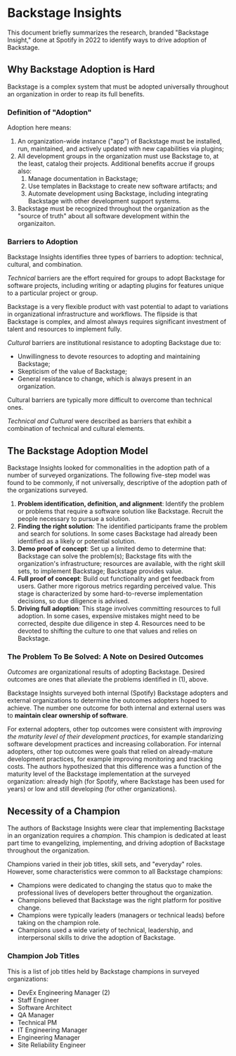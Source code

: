 # Backstage Insights

This document briefly summarizes the research, branded "Backstage Insight," done at Spotify in 2022 to identify ways to drive adoption of Backstage. 

## Why Backstage Adoption is Hard

Backstage is a complex system that must be adopted universally throughout an organization in order to reap its full benefits. 

### Definition of "Adoption"

Adoption here means:

1. An organization-wide instance ("app") of Backstage must be installed, run, maintained, and actively updated with new capabilities via plugins;
2. All development groups in the organization must use Backstage to, at the least, catalog their projects. Additional benefits accrue if groups also: 
    1. Manage documentation in Backstage;
    2. Use templates in Backstage to create new software artifacts; and 
    3. Automate development using Backstage, including integrating Backstage with other development support systems.
3. Backstage must be recognized throughout the organization as the "source of truth" about all software development within the organizaiton.

### Barriers to Adoption

Backstage Insights identifies three types of barriers to adoption: technical, cultural, and combination. 

*Technical* barriers are the effort required for groups to adopt Backstage for software projects, including writing or adapting plugins for features unique to a particular project or group. 

Backstage is a very flexible product with vast potential to adapt to variations in organizational infrastructure and workflows. The flipside is that Backstage is complex, and almost always requires significant investment of talent and resources to implement fully.

*Cultural* barriers are institutional resistance to adopting Backstage due to:
- Unwillingness to devote resources to adopting and maintaining Backstage;
- Skepticism of the value of Backstage; 
- General resistance to change, which is always present in an organization.

Cultural barriers are typically more difficult to overcome than technical ones.

*Technical and Cultural* were described as barriers that exhibit a combination of technical and cultural elements. 

## The Backstage Adoption Model

Backstage Insights looked for commonalities in the adoption path of a number of surveyed organizations. The following five-step model was found to be commonly, if not universally, descriptive of the adoption path of the organizations surveyed.

1. **Problem identification, definition, and alignment**: Identify the problem or problems that require a software solution like Backstage. Recruit the people necessary to pursue a solution. 
2. **Finding the right solution**: The identified participants frame the problem and search for solutions. In some cases Backstage had already been identified as a likely or potential solution.
3. **Demo proof of concept**: Set up a limited demo to determine that: Backstage can solve the problem(s); Backstage fits with the organization's infrastructure; resources are available, with the right skill sets, to implement Backstage; Backstage provides value.
4. **Full proof of concept**: Build out functionality and get feedback from users. Gather more rigorous metrics regarding perceived value. This stage is characterized by some hard-to-reverse implementation decisions, so due diligence is advised.
5. **Driving full adoption**: This stage involves committing resources to full adoption. In some cases, expensive mistakes might need to be corrected, despite due diligence in step 4. Resources need to be devoted to shifting the culture to one that values and relies on Backstage.

### The Problem To Be Solved: A Note on Desired Outcomes

*Outcomes* are organizational results of adopting Backstage. Desired outcomes are ones that alleviate the problems identified in (1), above.

Backstage Insights surveyed both internal (Spotify) Backstage adopters and external organizations to determine the outcomes adopters hoped to achieve. The number one outcome for both internal and external users was to **maintain clear ownership of software**.

For external adopters, other top outcomes were consistent with *improving the maturity level of their development practices*, for example standarizing software development practices and increasing collaboration. For internal adopters, other top outcomes were goals that relied on already-mature development practices, for example improving monitoring and tracking costs. The authors hypothesized that this difference was a function of the maturity level of the Backstage implementation at the surveyed organization: already high (for Spotify, where Backstage has been used for years) or low and still developing (for other organizations).

## Necessity of a Champion

The authors of Backstage Insights were clear that implementing Backstage in an organization requires a *champion*. This champion is dedicated at least part time to evangelizing, implementing, and driving adoption of Backstage throughout the organization.

Champions varied in their job titles, skill sets, and "everyday" roles. However, some characteristics were common to all Backstage champions:
- Champions were dedicated to changing the status quo to make the professional lives of developers better throughout the organization.
- Champions believed that Backstage was the right platform for positive change.
- Champions were typically leaders (managers or technical leads) before taking on the champion role.
- Champions used a wide variety of technical, leadership, and interpersonal skills to drive the adoption of Backstage.

### Champion Job Titles

This is a list of job titles held by Backstage champions in surveyed organizations:

* DevEx Engineering Manager (2)
* Staff Engineer
* Software Architect
* QA Manager
* Technical PM
* IT Engineering Manager
* Engineering Manager
* Site Reliability Engineer